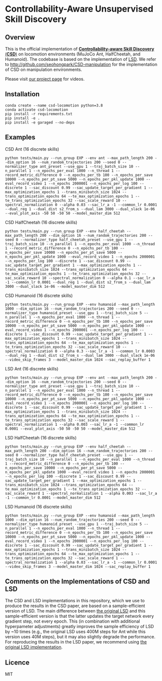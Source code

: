 # Controllability-Aware Unsupervised Skill Discovery


## Overview
This is the official implementation of [**Controllability-aware Skill Discovery** (**CSD**)](https://arxiv.org/abs/2302.05103) on locomotion environments (MuJoCo Ant, HalfCheetah, and Humanoid).
The codebase is based on the implementation of [LSD](https://github.com/seohongpark/LSD).
We refer to http://github.com/seohongpark/CSD-manipulation for the implementation of CSD on manipulation environments.

Please visit [our project page](https://seohong.me/projects/csd/) for videos.

## Installation

```
conda create --name csd-locomotion python=3.8
conda activate csd-locomotion
pip install -r requirements.txt
pip install -e .
pip install -e garaged --no-deps
```

## Examples

CSD Ant (16 discrete skills)
```
python tests/main.py --run_group EXP --env ant --max_path_length 200 --dim_option 16 --num_random_trajectories 200 --seed 0 --normalizer_type ant_preset --use_gpu 1 --traj_batch_size 10 --n_parallel 1 --n_epochs_per_eval 1000 --n_thread 1 --record_metric_difference 0 --n_epochs_per_tb 100 --n_epochs_per_save 10000 --n_epochs_per_pt_save 5000 --n_epochs_per_pkl_update 1000 --eval_record_video 1 --n_epochs 2000001 --n_epochs_per_log 100 --discrete 1 --sac_discount 0.99 --sac_update_target_per_gradient 1 --max_optimization_epochs 1 --trans_minibatch_size 1024 --trans_optimization_epochs 64 --te_max_optimization_epochs 1 --te_trans_optimization_epochs 32 --sac_scale_reward 10 --spectral_normalization 0 --alpha 0.03 --sac_lr_a -1 --common_lr 0.0001 --dual_reg 1 --dual_dist s2_from_s --dual_lam 3000 --dual_slack 1e-06 --eval_plot_axis -50 50 -50 50 --model_master_dim 512
```
CSD HalfCheetah (16 discrete skills)
```
python tests/main.py --run_group EXP --env half_cheetah --max_path_length 200 --dim_option 16 --num_random_trajectories 200 --seed 0 --normalizer_type half_cheetah_preset --use_gpu 1 --traj_batch_size 10 --n_parallel 1 --n_epochs_per_eval 1000 --n_thread 1 --record_metric_difference 0 --n_epochs_per_tb 100 --n_epochs_per_save 10000 --n_epochs_per_pt_save 5000 --n_epochs_per_pkl_update 1000 --eval_record_video 1 --n_epochs 2000001 --n_epochs_per_log 100 --discrete 1 --sac_discount 0.99 --sac_update_target_per_gradient 1 --max_optimization_epochs 1 --trans_minibatch_size 1024 --trans_optimization_epochs 64 --te_max_optimization_epochs 1 --te_trans_optimization_epochs 32 --sac_scale_reward 10 --spectral_normalization 0 --alpha 0.1 --sac_lr_a -1 --common_lr 0.0001 --dual_reg 1 --dual_dist s2_from_s --dual_lam 3000 --dual_slack 1e-06 --model_master_dim 512
```
CSD Humanoid (16 discrete skills)
```
python tests/main.py --run_group EXP --env humanoid --max_path_length 1000 --dim_option 16 --num_random_trajectories 200 --seed 0 --normalizer_type humanoid_preset --use_gpu 1 --traj_batch_size 5 --n_parallel 1 --n_epochs_per_eval 1000 --n_thread 1 --record_metric_difference 0 --n_epochs_per_tb 100 --n_epochs_per_save 10000 --n_epochs_per_pt_save 5000 --n_epochs_per_pkl_update 1000 --eval_record_video 1 --n_epochs 2000001 --n_epochs_per_log 100 --discrete 1 --sac_discount 0.99 --sac_update_target_per_gradient 1 --max_optimization_epochs 1 --trans_minibatch_size 1024 --trans_optimization_epochs 64 --te_max_optimization_epochs 1 --te_trans_optimization_epochs 32 --sac_scale_reward 10 --spectral_normalization 0 --alpha 0.3 --sac_lr_a -1 --common_lr 0.0003 --dual_reg 1 --dual_dist s2_from_s --dual_lam 3000 --dual_slack 1e-06 --video_skip_frames 3 --model_master_dim 1024 --sac_replay_buffer 1
```

LSD Ant (16 discrete skills)
```
python tests/main.py --run_group EXP --env ant --max_path_length 200 --dim_option 16 --num_random_trajectories 200 --seed 0 --normalizer_type ant_preset --use_gpu 1 --traj_batch_size 10 --n_parallel 1 --n_epochs_per_eval 1000 --n_thread 1 --record_metric_difference 0 --n_epochs_per_tb 100 --n_epochs_per_save 10000 --n_epochs_per_pt_save 5000 --n_epochs_per_pkl_update 1000 --eval_record_video 1 --n_epochs 2000001 --n_epochs_per_log 100 --discrete 1 --sac_discount 0.99 --sac_update_target_per_gradient 1 --max_optimization_epochs 1 --trans_minibatch_size 1024 --trans_optimization_epochs 64 --te_max_optimization_epochs 1 --te_trans_optimization_epochs 32 --sac_scale_reward 1 --spectral_normalization 1 --alpha 0.003 --sac_lr_a -1 --common_lr 0.0001 --eval_plot_axis -50 50 -50 50 --model_master_dim 512
```
LSD HalfCheetah (16 discrete skills)
```
python tests/main.py --run_group EXP --env half_cheetah --max_path_length 200 --dim_option 16 --num_random_trajectories 200 --seed 0 --normalizer_type half_cheetah_preset --use_gpu 1 --traj_batch_size 10 --n_parallel 1 --n_epochs_per_eval 1000 --n_thread 1 --record_metric_difference 0 --n_epochs_per_tb 100 --n_epochs_per_save 10000 --n_epochs_per_pt_save 5000 --n_epochs_per_pkl_update 1000 --eval_record_video 1 --n_epochs 2000001 --n_epochs_per_log 100 --discrete 1 --sac_discount 0.99 --sac_update_target_per_gradient 1 --max_optimization_epochs 1 --trans_minibatch_size 1024 --trans_optimization_epochs 64 --te_max_optimization_epochs 1 --te_trans_optimization_epochs 32 --sac_scale_reward 1 --spectral_normalization 1 --alpha 0.003 --sac_lr_a -1 --common_lr 0.0001 --model_master_dim 512
```
LSD Humanoid (16 discrete skills)
```
python tests/main.py --run_group EXP --env humanoid --max_path_length 1000 --dim_option 16 --num_random_trajectories 200 --seed 0 --normalizer_type humanoid_preset --use_gpu 1 --traj_batch_size 5 --n_parallel 1 --n_epochs_per_eval 1000 --n_thread 1 --record_metric_difference 0 --n_epochs_per_tb 100 --n_epochs_per_save 10000 --n_epochs_per_pt_save 5000 --n_epochs_per_pkl_update 1000 --eval_record_video 1 --n_epochs 2000001 --n_epochs_per_log 100 --discrete 1 --sac_discount 0.99 --sac_update_target_per_gradient 1 --max_optimization_epochs 1 --trans_minibatch_size 1024 --trans_optimization_epochs 64 --te_max_optimization_epochs 1 --te_trans_optimization_epochs 32 --sac_scale_reward 1 --spectral_normalization 1 --alpha 0.03 --sac_lr_a -1 --common_lr 0.0001 --video_skip_frames 3 --model_master_dim 1024 --sac_replay_buffer 1
```

## Comments on the Implementations of CSD and LSD

The CSD and LSD implementations in this repository, which we use to produce the results in the CSD paper,
are based on a sample-efficient version of LSD.
The main difference between [the original LSD](https://github.com/seohongpark/LSD) and this sample-efficient version is that
the latter updates the target network every gradient step, not every epoch.
This (in combination with additional hyperpameter adjustments) greatly improves the sample efficiency of LSD by ~10 times
(e.g., the original LSD uses 400M steps for Ant while this version uses 40M steps),
but it may also slightly degrade the performance.
For reproducing the results in the LSD paper,
we recommend using [the original LSD implementation](https://github.com/seohongpark/LSD).

## Licence

MIT
